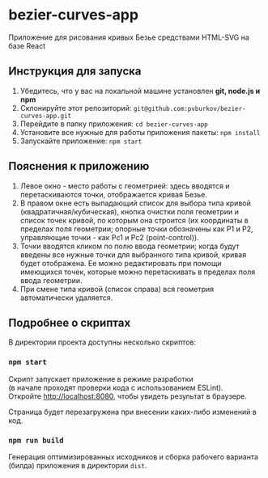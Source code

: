 # bezier-curves-app
Приложение для рисования кривых Безье средствами HTML-SVG на базе React

## Инструкция для запуска

1. Убедитесь, что у вас на локальной машине установлен <strong>git, node.js и npm</strong><br>
2. Склонируйте этот репозиторий: ```git@github.com:pvburkov/bezier-curves-app.git```
3. Перейдите в папку приложения: ```cd bezier-curves-app```
4. Установите все нужные для работы приложения пакеты: ```npm install```
5. Запускайте приложение: ```npm start```

## Пояснения к приложению

1. Левое окно - место работы с геометрией: здесь вводятся и перетаскиваются точки, отображается кривая Безье.
2. В правом окне есть выпадающий список для выбора типа кривой (квадратичная/кубическая), кнопка очистки поля геометрии
    и список точек кривой, по которым она строится (их координаты в пределах поля геометрии; опорные точки обозначены
    как P1 и P2, управляющие точки - как Pc1 и Pc2 (point-control)).
3. Точки вводятся кликом по полю ввода геометрии; когда будут введены все нужные точки для выбранного типа кривой,
    кривая будет отображена. Ее можно редактировать при помощи имеющихся точек, которые можно перетаскивать в пределах
    поля ввода геометрии.
4. При смене типа кривой (список справа) вся геометрия автоматически удаляется.

## Подробнее о скриптах

В директории проекта доступны несколько скриптов:

### `npm start`

Скрипт запускает приложение в режиме разработки<br>
(в начале проходят проверки кода с использованием ESLint).<br>
Откройте [http://localhost:8080](http://localhost:8080), чтобы увидеть результат в браузере.

Страница будет перезагружена при внесении каких-либо изменений в код.

### `npm run build`

Генерация оптимизированных исходников и сборка рабочего варианта (билда) приложения в директории `dist`.<br>
